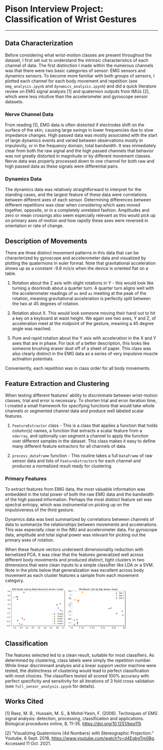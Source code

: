 # Pison Interview Project: Classification of Wrist Gestures

----

## Data Characterization

Before considering what wrist-motion classes are present throughout the dataset, I first set out to understand the intrinsic characteristics of each channel of data. The first distinction I made within the numerous channels was that there were two basic categories of sensor: EMG sensors and dynamics sensors.  To become more familiar with both groups of sensors, I plotted each channel for each body movement and repetition (see `emg_analysis.ipynb` and `dynamics_analysis.ipynb`) and did a quick literature review on EMG signal analysis [1] and quaternion outputs from IMUs [2], which
were less intuitive than the accelerometer and gyroscope sensor datasets.

### Nerve Channel Data

From reading [1], EMG data is often distorted if electrodes shift on the surface of the skin, causing large swings in lower frequencies due to slow impedance changes. High passed data was mostly associated with the start of large dynamics events and varied between observations mostly in impulsivity, or in the frequency domain, total bandwidth.  It was immediately clear from both the raw signal and the high passed channels that behavior was not greatly distorted in magnitude or by different movement classes. Nerve data was properly processed down to one channel for both raw and high passed data as these signals were differential pairs.

### Dynamics Data

The dynamics data was relatively straightforward to interpret for the standing cases, and the largest feature of these data were correlations between different axes of each sensor.  Determining differences between different repetitions was clear when considering which axes moved together, opposite, or in a completely unrelated fashion.  Amplitudes and zero or mean crossings also seem especially relevant as this would pick up on primary axes of motion and how rapidly these axes were reversed in orientation or rate of change.

## Description of Movements

There are three distinct movement patterns in this data that can be characterized by gyroscope and accelerometer data and visualized by plotting the quaternions in euler format.  Note that gravitational acceleration shows up as a constant -9.8 m/s/s when the device is oriented flat on a table.

1. Rotation about the Z axis with slight rotations in Y - this would look like turning a doorknob about a quarter turn.  A quarter turn aligns well with the accelerometer readings of `ax` and `az` meeting at the peak of the rotation, meaning gravitational acceleration is perfectly split between the two at 45 degrees of rotation.

2. Rotation about X.  This would look someone moving their hand out to hit a key on a keyboard at waist height.  We again see two axes, Y and Z, of acceleration meet at the midpoint of the gesture, meaning a 45 degree angle was reached.  

3. Pure and rapid rotation about the Y axis with acceleration in the X and Y axes that are in phase.  For lack of a better description, this looks like someone brushing eraser dust off of a sheet of paper.  This class was also clearly distinct in the EMG data as a series of very impulsive muscle activation potentials.

Conveniently, each repetition was in class order for all body movements.

## Feature Extraction and Clustering

When testing different features' ability to discriminate between wrist-motion classes, trial and error is necessary.  To shorten trial and error iteration time, I created a small framework for specifying functions that would take whole channels or segmented channel data and produce well labeled scalar features.

1. `FeatureExtractor` class - This is a class that applies a function that holds column(s) names, a function that extracts a scalar feature from a `ndarray`, and optionally can segment a channel to apply the function over different samples in the dataset.  This class makes it easy to define many different feature extractors for all channels of data.

2. `process_dataframe` function - This routine takes a full `DataFrame` of raw sensor data and lists of `FeatureExtractor`s for each channel and produces a normalized result ready for clustering.

### Primary Features

To extract features from EMG data, the most valuable information was embedded in the total power of both the raw EMG data and the bandwidth of the high passed information.  Perhaps the most distinct feature set was spectral entropy, which was instrumental on picking up on the impulsiveness of the third gesture.

Dynamics data was best summarized by correlations between channels of data to summarize the relationships between movements and accelerations.  This was especially clear in the IMU and accelerometer data.  For gyroscope data, amplitude and total signal power was relevant for picking out the primary axes of rotation.

When these feature vectors underwent dimensionality reduction with kernelized PCA, it was clear that the features generalized well across different body movements and produced distinct, tight clusters in two dimensions that were clean inputs to a simple classifier like LDA or a SVM.  Note in the plots below that generalization was excellent across body movement as each cluster features a sample from each movement category.

<img src="./images/clustering_body.png" alt="cluster_body" width="200"/>
<img src="./images/clustering_rep.png" alt="cluster_body" width="200">

## Classification

The features selected led to a clean result, suitable for most classifiers. As determined by clustering, class labels were simply the repetition number.  While linear discriminant analysis and a linear support vector machine were tested, the distinctness of clustering would lead to perfect classification with most choices.  The classifiers tested all scored 100% accuracy with perfect specificity and sensitivity for all iterations of 3 fold cross validation (see `full_sensor_analysis.ipynb` for details).

## Works Cited

[1] Raez, M. B., Hussain, M. S., & Mohd-Yasin, F. (2006). Techniques of EMG signal analysis: detection, processing, classification and applications. Biological procedures online, 8, 11–35. https://doi.org/10.1251/bpo115

[2] “Visualizing Quaternions (4d Numbers) with Stereographic Projection.” Youtube, 6 Sept. 2018, https://www.youtube.com/watch?v=d4EgbgTm0Bg. Accessed 11 Oct. 2021. 
